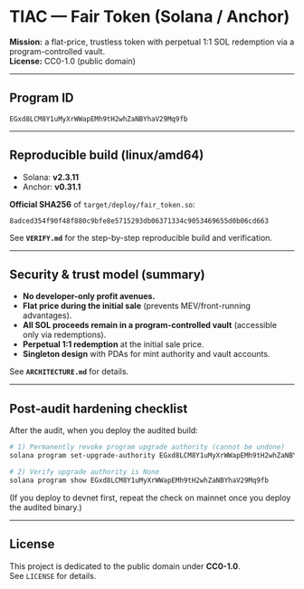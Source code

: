 # TIAC — Fair Token (Solana / Anchor)

**Mission:** a flat-price, trustless token with perpetual 1:1 SOL redemption via a program-controlled vault.  
**License:** CC0-1.0 (public domain)

---

## Program ID
`EGxd8LCM8Y1uMyXrWWapEMh9tH2whZaNBYhaV29Mq9fb`

---

## Reproducible build (linux/amd64)

- Solana: **v2.3.11**  
- Anchor: **v0.31.1**

**Official SHA256** of `target/deploy/fair_token.so`:
```
8adced354f90f48f880c9bfe8e5715293db06371334c9053469655d0b06cd663
```

See **`VERIFY.md`** for the step-by-step reproducible build and verification.

---

## Security & trust model (summary)

- **No developer-only profit avenues.**  
- **Flat price during the initial sale** (prevents MEV/front-running advantages).
- **All SOL proceeds remain in a program-controlled vault** (accessible only via redemptions).
- **Perpetual 1:1 redemption** at the initial sale price.
- **Singleton design** with PDAs for mint authority and vault accounts.

See **`ARCHITECTURE.md`** for details.

---

## Post‑audit hardening checklist

After the audit, when you deploy the audited build:

```bash
# 1) Permanently revoke program upgrade authority (cannot be undone)
solana program set-upgrade-authority EGxd8LCM8Y1uMyXrWWapEMh9tH2whZaNBYhaV29Mq9fb --new-upgrade-authority none

# 2) Verify upgrade authority is None
solana program show EGxd8LCM8Y1uMyXrWWapEMh9tH2whZaNBYhaV29Mq9fb
```

(If you deploy to devnet first, repeat the check on mainnet once you deploy the audited binary.)

---

## License

This project is dedicated to the public domain under **CC0-1.0**.  
See `LICENSE` for details.
